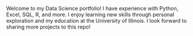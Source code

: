 Welcome to my Data Science portfolio! I have experience with Python, Excel, SQL, R, and more. I enjoy learning new skills through personal exploration and my education at the University of Illinois. I look forward to sharing more projects to this repo!